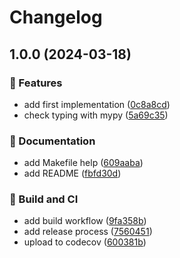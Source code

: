 # Changelog

## 1.0.0 (2024-03-18)


### 🚀 Features

* add first implementation ([0c8a8cd](https://github.com/derlin/mantelo/commit/0c8a8cd9069cd5e19272184d5cf120b5b95fb245))
* check typing with mypy ([5a69c35](https://github.com/derlin/mantelo/commit/5a69c35942f0ac86a8192e6ba4c51188dfd7b86f))


### 💬 Documentation

* add Makefile help ([609aaba](https://github.com/derlin/mantelo/commit/609aaba37ab7e57b526b4d444f85249aed8d95ff))
* add README ([fbfd30d](https://github.com/derlin/mantelo/commit/fbfd30ddcad61318585c0d3e59db5d52a175a2a6))


### 🦀 Build and CI

* add build workflow ([9fa358b](https://github.com/derlin/mantelo/commit/9fa358b424e926b5de66ec4823c94ccf1b72fc1f))
* add release process ([7560451](https://github.com/derlin/mantelo/commit/7560451d3354d86d1ed3fde70cf444c25424ac2c))
* upload to codecov ([600381b](https://github.com/derlin/mantelo/commit/600381b181a352fd495789fa4832769cc1446b04))
